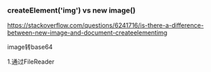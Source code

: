 ### createElement('img') vs new image()

https://stackoverflow.com/questions/6241716/is-there-a-difference-between-new-image-and-document-createelementimg



image转base64

1.通过FileReader

